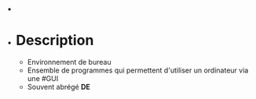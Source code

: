 -
- # Description
	- Environnement de bureau
	- Ensemble de programmes qui permettent d'utiliser un ordinateur via une #GUI
	- Souvent abrégé **DE**